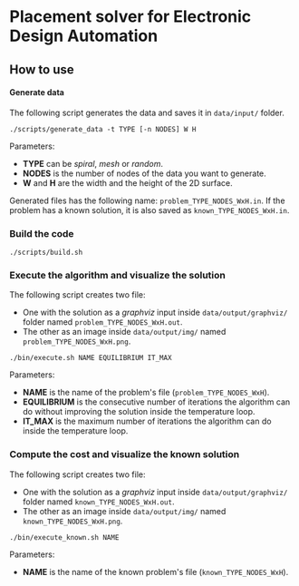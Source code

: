 # Placement solver for Electronic Design Automation

## How to use

#### Generate data
The following script generates the data and saves it in `data/input/` folder.
```
./scripts/generate_data -t TYPE [-n NODES] W H
```

Parameters:
+ **TYPE** can be *spiral*, *mesh* or *random*.
+ **NODES** is the number of nodes of the data you want to generate.
+ **W** and **H** are the width and the height of the 2D surface.


Generated files has the following name: `problem_TYPE_NODES_WxH.in`.
If the problem has a known solution, it is also saved as `known_TYPE_NODES_WxH.in`.

### Build the code
```
./scripts/build.sh
```

### Execute the algorithm and visualize the solution
The following script creates two file:
+ One with the solution as a *graphviz* input inside `data/output/graphviz/` folder named `problem_TYPE_NODES_WxH.out`.
+ The other as an image inside `data/output/img/` named `problem_TYPE_NODES_WxH.png`.
```
./bin/execute.sh NAME EQUILIBRIUM IT_MAX
```

Parameters:
+ **NAME** is the name of the problem's file (`problem_TYPE_NODES_WxH`).
+ **EQUILIBRIUM** is the consecutive number of iterations the algorithm can do without improving the solution inside the temperature loop.
+ **IT_MAX** is the maximum number of iterations the algorithm can do inside the temperature loop.


### Compute the cost and visualize the known solution
The following script creates two file:
+ One with the solution as a *graphviz* input inside `data/output/graphviz/` folder named `known_TYPE_NODES_WxH.out`.
+ The other as an image inside `data/output/img/` named `known_TYPE_NODES_WxH.png`.
```
./bin/execute_known.sh NAME
```
Parameters:
+ **NAME** is the name of the known problem's file (`known_TYPE_NODES_WxH`).
